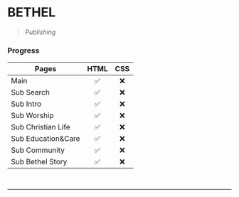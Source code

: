 **BETHEL**
==========
> _Publishing_


### **Progress**

Pages | HTML | CSS
------|------|-----
Main | <center>✅</center> | <center>❌</center>
Sub Search | <center>✅</center> | <center>❌</center>
Sub Intro | <center>✅</center> | <center>❌</center>
Sub Worship | <center>✅</center> | <center>❌</center>
Sub Christian Life | <center>✅</center> | <center>❌</center>
Sub Education&Care | <center>✅</center> | <center>❌</center>
Sub Community | <center>✅</center> | <center>❌</center>
Sub Bethel Story | <center>✅</center> | <center>❌</center>

<br>

-------------------------

